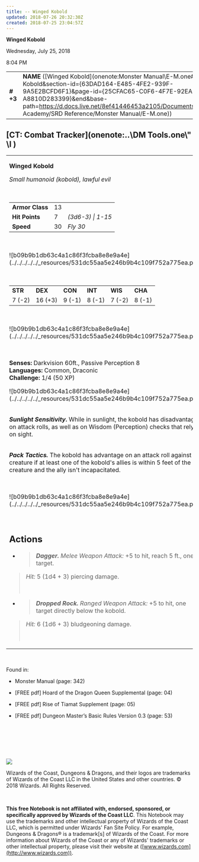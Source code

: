 ```yaml
---
title: -- Winged Kobold
updated: 2018-07-26 20:32:30Z
created: 2018-07-25 23:04:57Z
---
```


**Winged Kobold**

Wednesday, July 25, 2018

8:04 PM

|           |                                                                                                                                                                                                                                                                                                    |        |       |       |     |       |       |
|-----------|----------------------------------------------------------------------------------------------------------------------------------------------------------------------------------------------------------------------------------------------------------------------------------------------------|--------|-------|-------|-----|-------|-------|
| **\# +3** | **NAME** ([Winged Kobold](onenote:Monster Manual\\E-M.one#Winged Kobold&section-id={63DAD164-E485-4FE2-939F-9A5E2BCFD6F1}&page-id={25CFAC65-C0F6-4F7E-92EA-A8810D283399}&end&base-path=https://d.docs.live.net/8ef41446453a2105/Documents/Adventure Academy/SRD Reference/Monster Manual/E-M.one)) | **13** | **7** | **7** | \-  | Notes | 50 XP |

## [CT: Combat Tracker](onenote:..\\DM Tools.one\\" \l )

<table><tbody><tr class="odd"><td><p><strong>Winged Kobold</strong></p><p><em>Small humanoid (kobold), lawful evil</em></p><p> </p><table><tbody><tr class="odd"><td><strong>Armor Class</strong></td><td>13</td><td> </td></tr><tr class="even"><td><strong>Hit Points</strong></td><td>7</td><td><em>(3d6-3) | 1-15</em></td></tr><tr class="odd"><td><strong>Speed</strong></td><td>30</td><td><em>Fly 30</em></td></tr></tbody></table><p> </p><p>![b09b9b1db63c4a1c86f3fcba8e8e9a4e](../../../../../_resources/531dc55aa5e246b9b4c109f752a775ea.png)</p><p> </p><table><tbody><tr class="odd"><td><strong>STR</strong></td><td><strong>DEX</strong></td><td><strong>CON</strong></td><td><strong>INT</strong></td><td><strong>WIS</strong></td><td><strong>CHA</strong></td></tr><tr class="even"><td>7 (-2)</td><td>16 (+3)</td><td>9 (-1)</td><td>8 (-1)</td><td>7 (-2)</td><td>8 (-1)</td></tr></tbody></table><p> </p><p>![b09b9b1db63c4a1c86f3fcba8e8e9a4e](../../../../../_resources/531dc55aa5e246b9b4c109f752a775ea.png)</p><p> </p><p><strong>Senses:</strong> Darkvision 60ft., Passive Perception 8<br />
<strong>Languages:</strong> Common, Draconic<br />
<strong>Challenge:</strong> 1/4 (50 XP)</p><p>![b09b9b1db63c4a1c86f3fcba8e8e9a4e](../../../../../_resources/531dc55aa5e246b9b4c109f752a775ea.png)</p><p><strong><em><br />
Sunlight Sensitivity</em>.</strong> While in sunlight, the kobold has disadvantage on attack rolls, as well as on Wisdom (Perception) checks that rely on sight.</p><p><em><strong><br />
Pack Tactics.</strong></em> The kobold has advantage on an attack roll against a creature if at least one of the kobold's allies is within 5 feet of the creature and the ally isn't incapacitated.</p><p> </p><p>![b09b9b1db63c4a1c86f3fcba8e8e9a4e](../../../../../_resources/531dc55aa5e246b9b4c109f752a775ea.png)</p><p> </p><h2 id="actions"><strong>Actions</strong><br />
</h2><ul><li><blockquote><p><em><strong>Dagger.</strong> Melee Weapon Attack:</em> +5 to hit, reach 5 ft., one target.</p></blockquote></li></ul><blockquote><p><em>Hit:</em> 5 (1d4 + 3) piercing damage.</p><p> </p></blockquote><ul><li><blockquote><p><em><strong>Dropped Rock.</strong> Ranged Weapon Attack:</em> +5 to hit, one target directly below the kobold.</p></blockquote></li></ul><blockquote><p><em>Hit:</em> 6 (1d6 + 3) bludgeoning damage.</p><p> </p></blockquote></td></tr></tbody></table>

 

Found in:

-   Monster Manual (page: 342)

-   \[FREE pdf\] Hoard of the Dragon Queen Supplemental (page: 04)

-   \[FREE pdf\] Rise of Tiamat Supplement (page: 05)

-   \[FREE pdf\] Dungeon Master’s Basic Rules Version 0.3 (page: 53)

 

 

 

![](tmp\media\image2.png)

Wizards of the Coast, Dungeons & Dragons, and their logos are trademarks of Wizards of the Coast LLC in the United States and other countries. © 2018 Wizards. All Rights Reserved.

 

**This free Notebook is not affiliated with, endorsed, sponsored, or specifically approved by Wizards of the Coast LLC**. This Notebook may use the trademarks and other intellectual property of Wizards of the Coast LLC, which is permitted under Wizards' Fan Site Policy. For example, Dungeons & Dragons® is a trademark\[s\] of Wizards of the Coast. For more information about Wizards of the Coast or any of Wizards' trademarks or other intellectual property, please visit their website at ([www.wizards.com](http://www.wizards.com)).
